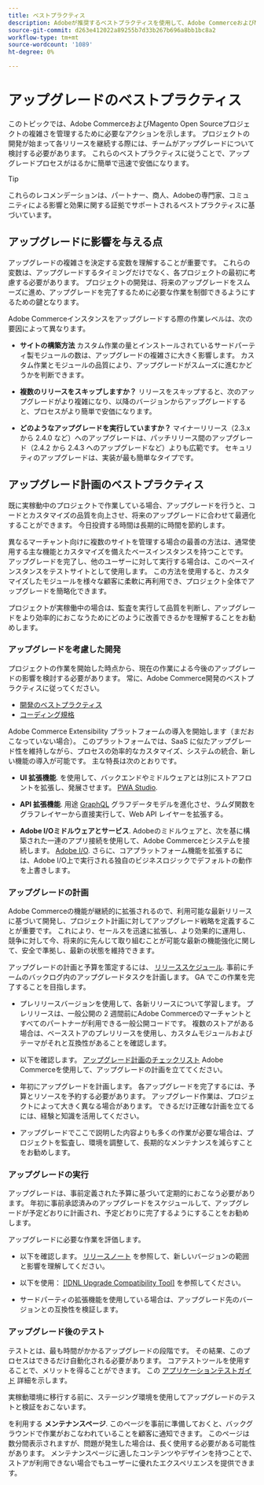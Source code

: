 ```yaml
---
title: ベストプラクティス
description: Adobeが推奨するベストプラクティスを使用して、Adobe CommerceおよびMagento Open Sourceプロジェクトのアップグレードプロセスを管理します。
source-git-commit: d263e412022a89255b7d33b267b696a8bb1bc8a2
workflow-type: tm+mt
source-wordcount: '1089'
ht-degree: 0%

---
```



# アップグレードのベストプラクティス

このトピックでは、Adobe CommerceおよびMagento Open Sourceプロジェクトの複雑さを管理するために必要なアクションを示します。 プロジェクトの開発が始まって各リリースを継続する際には、チームがアップグレードについて検討する必要があります。 これらのベストプラクティスに従うことで、アップグレードプロセスがはるかに簡単で迅速で安価になります。

>[!TIP]
>
>これらのレコメンデーションは、パートナー、商人、Adobeの専門家、コミュニティによる影響と効果に関する証拠でサポートされるベストプラクティスに基づいています。

## アップグレードに影響を与える点

アップグレードの複雑さを決定する変数を理解することが重要です。 これらの変数は、アップグレードするタイミングだけでなく、各プロジェクトの最初に考慮する必要があります。 プロジェクトの開発は、将来のアップグレードをスムーズに進め、アップグレードを完了するために必要な作業を制御できるようにするための鍵となります。

Adobe Commerceインスタンスをアップグレードする際の作業レベルは、次の要因によって異なります。

- **サイトの構築方法** カスタム作業の量とインストールされているサードパーティ製モジュールの数は、アップグレードの複雑さに大きく影響します。 カスタム作業とモジュールの品質により、アップグレードがスムーズに進むかどうかを判断できます。

- **複数のリリースをスキップしますか？** リリースをスキップすると、次のアップグレードがより複雑になり、以降のバージョンからアップグレードすると、プロセスがより簡単で安価になります。

- **どのようなアップグレードを実行していますか？** マイナーリリース（2.3.x から 2.4.0 など）へのアップグレードは、パッチリリース間のアップグレード（2.4.2 から 2.4.3 へのアップグレードなど）よりも広範です。 セキュリティのアップグレードは、実装が最も簡単なタイプです。

## アップグレード計画のベストプラクティス

既に実稼動中のプロジェクトで作業している場合、アップグレードを行うと、コードとカスタマイズの品質を向上させ、将来のアップグレードに合わせて最適化することができます。 今日投資する時間は長期的に時間を節約します。

異なるマーチャント向けに複数のサイトを管理する場合の最善の方法は、通常使用する主な機能とカスタマイズを備えたベースインスタンスを持つことです。 アップグレードを完了し、他のユーザーに対して実行する場合は、このベースインスタンスをテストサイトとして使用します。 この方法を使用すると、カスタマイズしたモジュールを様々な顧客に柔軟に再利用でき、プロジェクト全体でアップグレードを簡略化できます。

プロジェクトが実稼働中の場合は、監査を実行して品質を判断し、アップグレードをより効率的におこなうためにどのように改善できるかを理解することをお勧めします。

### アップグレードを考慮した開発

プロジェクトの作業を開始した時点から、現在の作業による今後のアップグレードの影響を検討する必要があります。 常に、Adobe Commerce開発のベストプラクティスに従ってください。

- [開発のベストプラクティス](https://developer.adobe.com/commerce/php/best-practices/)
- [コーディング規格](https://developer.adobe.com/commerce/php/coding-standards/)

Adobe Commerce Extensibility プラットフォームの導入を開始します（まだおこなっていない場合）。 このプラットフォームでは、SaaS に似たアップグレード性を維持しながら、プロセスの効率的なカスタマイズ、システムの統合、新しい機能の導入が可能です。 主な特長は次のとおりです。

- **UI 拡張機能**. を使用して、バックエンドやミドルウェアとは別にストアフロントを拡張し、発展させます。 [PWA Studio](https://developer.adobe.com/commerce/pwa-studio/).

- **API 拡張機能**. 用途 [GraphQL](https://devdocs.magento.com/guides/v2.4/graphql/index.html) グラフデータモデルを進化させ、ラムダ関数をグラフレイヤーから直接実行して、Web API レイヤーを拡張する。

- **Adobe I/Oミドルウェアとサービス**. Adobeのミドルウェアと、次を基に構築された一連のアプリ接続を使用して、Adobe Commerceとシステムを接続します。 [Adobe I/O](https://www.adobe.io/). さらに、コアプラットフォーム機能を拡張するには、Adobe I/O上で実行される独自のビジネスロジックでデフォルトの動作を上書きします。

### アップグレードの計画

Adobe Commerceの機能が継続的に拡張されるので、利用可能な最新リリースに基づいて開発し、プロジェクト計画に対してアップグレード戦略を定義することが重要です。 これにより、セールスを迅速に拡張し、より効果的に運用し、競争に対して今、将来的に先んじて取り組むことが可能な最新の機能強化に関して、安全で準拠し、最新の状態を維持できます。

アップグレードの計画と予算を策定するには、 [リリーススケジュール](https://devdocs.magento.com/release). 事前にチームのバックログ内のアップグレードタスクを計画します。 GA でこの作業を完了することを目指します。

- プレリリースバージョンを使用して、各新リリースについて学習します。 プレリリースは、一般公開の 2 週間前にAdobe Commerceのマーチャントとすべてのパートナーが利用できる一般公開コードです。 複数のストアがある場合は、ベースストアのプレリリースを使用し、カスタムモジュールおよびテーマがそれと互換性があることを確認します。

- 以下を確認します。 [アップグレード計画のチェックリスト](https://support.magento.com/hc/en-us/articles/360057968951) Adobe Commerceを使用して、アップグレードの計画を立ててください。

- 年初にアップグレードを計画します。 各アップグレードを完了するには、予算とリソースを予約する必要があります。 アップグレード作業は、プロジェクトによって大きく異なる場合があります。 できるだけ正確な計画を立てるには、経験と知識を活用してください。

- アップグレードでここで説明した内容よりも多くの作業が必要な場合は、プロジェクトを監査し、環境を調整して、長期的なメンテナンスを減らすことをお勧めします。

### アップグレードの実行

アップグレードは、事前定義された予算に基づいて定期的におこなう必要があります。 年初に事前承認済みのアップグレードをスケジュールして、アップグレードが予定どおりに計画され、予定どおりに完了するようにすることをお勧めします。

アップグレードに必要な作業を評価します。

- 以下を確認します。 [リリースノート](https://devdocs.magento.com/guides/v2.4/release-notes/bk-release-notes.html) を参照して、新しいバージョンの範囲と影響を理解してください。

- 以下を使用： [[!DNL Upgrade Compatibility Tool]](../upgrade-compatibility-tool/overview.md) を参照してください。

- サードパーティの拡張機能を使用している場合は、アップグレード先のバージョンとの互換性を検証します。

### アップグレード後のテスト

テストとは、最も時間がかかるアップグレードの段階です。 その結果、このプロセスはできるだけ自動化される必要があります。 コアテストツールを使用することで、メリットを得ることができます。 この [アプリケーションテストガイド](https://developer.adobe.com/commerce/testing/guide/) 詳細を示します。

実稼動環境に移行する前に、ステージング環境を使用してアップグレードのテストと検証をおこないます。

を利用する **メンテナンスページ**. このページを事前に準備しておくと、バックグラウンドで作業がおこなわれていることを顧客に通知できます。 このページは数分間表示されますが、問題が発生した場合は、長く使用する必要がある可能性があります。 メンテナンスページに適したコンテンツやデザインを持つことで、ストアが利用できない場合でもユーザーに優れたエクスペリエンスを提供できます。
